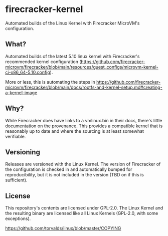 # firecracker-kernel

Automated builds of the Linux Kernel with Firecracker MicroVM's configuration.

## What?

Automated builds of the latest 5.10 linux kernel with Firecracker's recommended kernel configuration (https://github.com/firecracker-microvm/firecracker/blob/main/resources/guest_configs/microvm-kernel-ci-x86_64-5.10.config).

More or less, this is automating the steps in https://github.com/firecracker-microvm/firecracker/blob/main/docs/rootfs-and-kernel-setup.md#creating-a-kernel-image

## Why?

While Firecracker does have links to a vmlinux.bin in their docs, there's little documentation on the provenance. This provides a compatible kernel that is reasonably up to date and where the sourcing is at least somewhat verifiable.

## Versioning

Releases are versioned with the Linux Kernel. The version of Firecracker of the configuration is checked in and automatically bumped for reproducibility, but it is not included in the version (TBD on if this is sufficient).

## License

This repository's contents are licensed under GPL-2.0. The Linux Kernel and the resulting binary are licensed like all Linux Kernels (GPL-2.0, with some exceptions). 

https://github.com/torvalds/linux/blob/master/COPYING